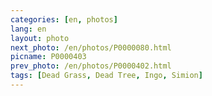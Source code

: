```yaml
---
categories: [en, photos]
lang: en
layout: photo
next_photo: /en/photos/P0000080.html
picname: P0000403
prev_photo: /en/photos/P0000402.html
tags: [Dead Grass, Dead Tree, Ingo, Simion]
---
```


